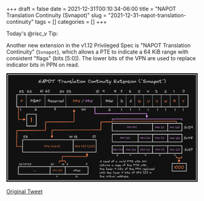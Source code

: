 +++ 
draft = false
date = 2021-12-31T00:10:34-06:00
title = "NAPOT Translation Continuity (Svnapot)"
slug = "2021-12-31-napot-translation-continuity" 
tags = []
categories = []
+++

Today's @risc_v Tip:

Another new extension in the v1.12 Privileged Spec is "NAPOT Translation Continuity" (`Svnapot`), which allows a PTE to indicate a 64 KiB range with consistent "flags" (bits [5:0]). The lower bits of the VPN are used to replace indicator bits in PPN on read.

![21-12-31](../static/risc-v-tips/21-12-31.png)

[Original Tweet](https://twitter.com/hasheddan/status/1476950148630601735?s=20)
